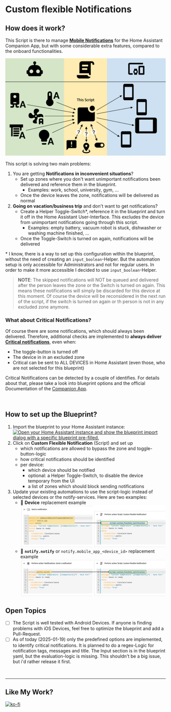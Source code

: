 # Custom flexible Notifications

## How does it work?
This Script is there to manage **[Mobile Notifications](https://companion.home-assistant.io/docs/notifications/notifications-basic)** for the Home Assistant Companion App, but with some considerable extra features, compared to the onboard functionalities. 

![overview diagram](overview.png)

This script is solving two main problems:
1. You are getting **Notifications in inconvenient situations**? 
   - Set up zones where you don't want unimportant notifications been delivered and reference them in the blueprint.
      - Examples: work, school, university, gym, ...
   - Once the device leaves the zone, notifications will be delivered as normal
2. **Going on vacation/business trip** and don't want to get notifications?
   - Create a Helper Toggle-Switch*, reference it in the blueprint and turn it off in the Home Assistant User-Interface. This excludes the device from unimportant notifications going through this script.
      - Examples: empty battery, vacuum robot is stuck, dishwasher or washing machine finished, ...
   - Once the Toggle-Switch is turned on again, notifications will be delivered 

\* I know, there is a way to set up this configuration within the blueprint, without the need of creating an `input_boolean`-Helper. But the automation setup is only accessible for Administrators and not for regular users. In order to make it more accessible I decided to use `input_boolean`-Helper.

> **NOTE**: The skipped notifications will NOT be queued and delivered after the person leaves the zone or the Switch is turned on again. This means these notifications will simply be discarded for this device at this moment. Of course the device will be reconsidered in the next run of the script, if the switch is turned on again or th person is not in any excluded zone anymore.


### What about Critical Notifications?
Of course there are some notifications, which should always been delivered. Therefore, additional checks are implemented to **always deliver [Critical notifications](https://companion.home-assistant.io/docs/notifications/critical-notifications/)**, even when:
- The toggle-button is turned off
- The device in in an excluded zone
- Critical can be sent to ALL DEVICES in Home Assistant (even those, who are not selected for this blueprint)

Critical Notifications can be detected by a couple of identifies. For details about that, please take a look into blueprint options and the official Documentation of the [Companion App](https://companion.home-assistant.io/docs/notifications/notifications-basic). 

<br>

## How to set up the Blueprint?
1. Import the blueprint to your Home Assistant instance: <br>
[![Open your Home Assistant instance and show the blueprint import dialog with a specific blueprint pre-filled.](https://my.home-assistant.io/badges/blueprint_import.svg)](https://my.home-assistant.io/redirect/blueprint_import/?blueprint_url=https%3A%2F%2Fgithub.com%2FFlo-R1der%2FHome-Assistant-snippets)
2. Click on **Custom Flexible Notification** (Script) and set up
   - which notifications are allowed to bypass the zone and toggle-button-logic
   - how critical notifications should be identified
   - per device:
      - which device should be notified
      - optional: a Helper Toggle-Switch, to disable the device temporary from the UI
      - a list of zones which should block sending notifications
3. Update your existing automations to use the script-logic instead of selected devices or the notify-services. Here are two examples:
   - 📱 **Device** replacement example <br>
   ![image](from-device-notification_to-custom-flexible-notification.png)
   - 🔔 **`notify.notify`** or `notify.mobile_app_<device_id>` replacement example <br>
   ![image](from-notify-notify_to-custom-flexible-notification.png)



## Open Topics
- [ ] The Script is well tested with Android Devices. If anyone is finding problems with iOS Devices, feel free to optimize the blueprint and add a Pull-Request.
- [ ] As of today (2025-01-19) only the predefined options are implemented, to identify critical notifications. It is planned to do a regex-Logic for notification tags, messages and title. The Input section is in the blueprint yaml, but the evaluation-logic is missing. This shouldn't be a big issue, but i'd rather release it first.

<br>

---

## Like My Work?
[![ko-fi](https://ko-fi.com/img/githubbutton_sm.svg)](https://ko-fi.com/I3I4160K4Y)
